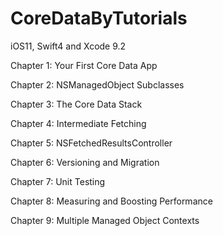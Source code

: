 # CoreDataByTutorials
iOS11, Swift4 and Xcode 9.2

Chapter 1: Your First Core Data App

Chapter 2: NSManagedObject Subclasses

Chapter 3: The Core Data Stack

Chapter 4: Intermediate Fetching 

Chapter 5: NSFetchedResultsController

Chapter 6: Versioning and Migration 

Chapter 7: Unit Testing 

Chapter 8: Measuring and Boosting Performance 

Chapter 9: Multiple Managed Object Contexts 
